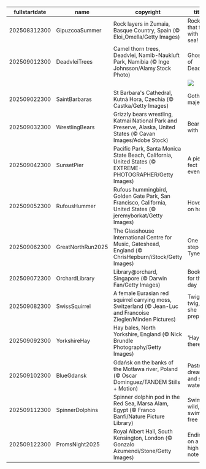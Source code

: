 |fullstartdate|name|copyright|title|image|
|--|--|--|--|--|
202508312300|GipuzcoaSummer|Rock layers in Zumaia, Basque Country, Spain (© Eloi_Omella/Getty Images)|Rocks that flow with the sea!|![](/en-GB/2025/09/202508312300GipuzcoaSummer.jpg)|
202509012300|DeadvleiTrees|Camel thorn trees, Deadvlei, Namib-Naukluft Park, Namibia (© Inge Johnsson/Alamy Stock Photo)|Ghosts of Deadvlei|![](/en-GB/2025/09/202509012300DeadvleiTrees.jpg)|
||||![](/en-GB/2025/09/.jpg)|
202509022300|SaintBarbaras|St Barbara's Cathedral, Kutná Hora, Czechia (© Castka/Getty Images)|Gothic majesty|![](/en-GB/2025/09/202509022300SaintBarbaras.jpg)|
202509032300|WrestlingBears|Grizzly bears wrestling, Katmai National Park and Preserve, Alaska, United States (© Cavan Images/Adobe Stock)|Bear with us|![](/en-GB/2025/09/202509032300WrestlingBears.jpg)|
202509042300|SunsetPier|Pacific Park, Santa Monica State Beach, California, United States (© EXTREME-PHOTOGRAPHER/Getty Images)|A pier-fect evening|![](/en-GB/2025/09/202509042300SunsetPier.jpg)|
202509052300|RufousHummer|Rufous hummingbird, Golden Gate Park, San Francisco, California, United States (© jeremyborkat/Getty Images)|Hover on hold|![](/en-GB/2025/09/202509052300RufousHummer.jpg)|
202509062300|GreatNorthRun2025|The Glasshouse International Centre for Music, Gateshead, England (© ChrisHepburn/iStock/Getty Images)|One step at a Tyne|![](/en-GB/2025/09/202509062300GreatNorthRun2025.jpg)|
202509072300|OrchardLibrary|Library@orchard, Singapore (© Darwin Fan/Getty Images)|Booked for the day|![](/en-GB/2025/09/202509072300OrchardLibrary.jpg)|
202509082300|SwissSquirrel|A female Eurasian red squirrel carrying moss, Switzerland (© Jean-Luc and Francoise Ziegler/Minden Pictures)|Twig by twig, she prepares|![](/en-GB/2025/09/202509082300SwissSquirrel.jpg)|
202509092300|YorkshireHay|Hay bales, North Yorkshire, England (© Nick Brundle Photography/Getty Images)|'Hay' there!|![](/en-GB/2025/09/202509092300YorkshireHay.jpg)|
202509102300|BlueGdansk|Gdańsk on the banks of the Motława river, Poland (© Oscar Dominguez/TANDEM Stills + Motion)|Pastel dreams and still waters|![](/en-GB/2025/09/202509102300BlueGdansk.jpg)|
202509112300|SpinnerDolphins|Spinner dolphin pod in the Red Sea, Marsa Alam, Egypt (© Franco Banfi/Nature Picture Library)|Swim wild, swim free|![](/en-GB/2025/09/202509112300SpinnerDolphins.jpg)|
202509122300|PromsNight2025|Royal Albert Hall, South Kensington, London (© Gonzalo Azumendi/Stone/Getty Images)|Ending on a high note|![](/en-GB/2025/09/202509122300PromsNight2025.jpg)|
